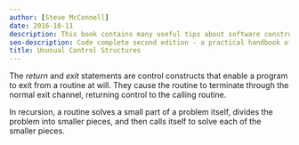 ```yaml
---
author: [Steve McConnell]
date: 2016-10-11
description: This book contains many useful tips about software construction and best practices on creating clean code. A list of issues that can happen during software construction and how to avoid them by testing your code before writing them. The best part is the checklist at the end of every section containing useful items to check for during software construction.
seo-description: Code complete second edition - a practical handbook of software construction by Steve McConnell notes.
title: Unusual Control Structures
---
```


The _return_ and _exit_ statements are control constructs that enable a program to exit from a routine at will. They cause the routine to terminate through the normal exit channel, returning control to the calling routine.

In recursion, a routine solves a small part of a problem itself, divides the problem into smaller pieces, and then calls itself to solve each of the smaller pieces.
